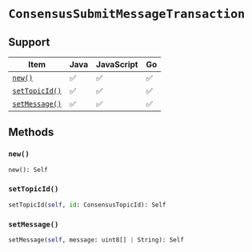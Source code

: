 # `ConsensusSubmitMessageTransaction`

## Support

| Item | Java | JavaScript | Go
| - | - | - | - |
| [`new()`](#new) | ✅ | ✅ | ✅
| [`setTopicId()`](#setTopicId) | ✅ | ✅ | ✅
| [`setMessage()`](#setMessage) | ✅ | ✅ | ✅

## Methods

### `new()`

```python
new(): Self
```
### `setTopicId()`

```python
setTopicId(self, id: ConsensusTopicId): Self
```

### `setMessage()`

```python
setMessage(self, message: uint8[] | String): Self
```

